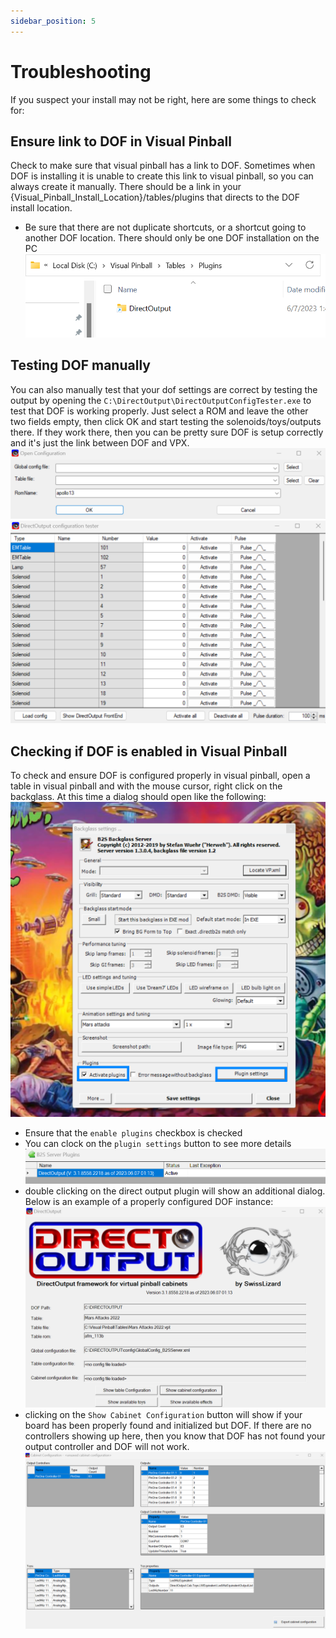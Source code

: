 ```yaml
---
sidebar_position: 5
---
```


# Troubleshooting

If you suspect your install may not be right, here are some things to check for:

## Ensure link to DOF in Visual Pinball
Check to make sure that visual pinball has a link to DOF. Sometimes when DOF is installing it is unable to create this link to visual pinball, so you can always create it manually. There should be a link in your {Visual_Pinball_Install_Location}/tables/plugins that directs to the DOF install location.
 - Be sure that there are not duplicate shortcuts, or a shortcut going to another DOF location. There should only be one DOF installation on the PC
![image](./img/DOF-shortcut.png)

## Testing DOF manually
You can also manually test that your dof settings are correct by testing the output by opening the ```C:\DirectOutput\DirectOutputConfigTester.exe``` to test that DOF is working properly. Just select a ROM and leave the other two fields empty, then click OK and start testing the solenoids/toys/outputs there. If they work there, then you can be pretty sure DOF is setup correctly and it's just the link between DOF and VPX.
![image](./img/DOF-test.png)
![image](./img/DOF-test-2.png)

## Checking if DOF is enabled in Visual Pinball
To check and ensure DOF is configured properly in visual pinball, open a table in visual pinball and with the mouse cursor, right click on the backglass. At this time a dialog should open like the following:
![image](./img/backglass-settings.png)
 - Ensure that the ```enable plugins``` checkbox is checked
 - You can clock on the ```plugin settings``` button to see more details
![image](./img/backglass-settings-2.png)
 - double clicking on the direct output plugin will show an additional dialog. Below is an example of a properly configured DOF instance:
![image](./img/backglass-settings-3.png)
 - clicking on the ```Show Cabinet Configuration``` button will show if your board has been properly found and initialized but DOF. If there are no controllers showing up here, then you know that DOF has not found your output controller and DOF will not work.
 ![image](./img/backglass-settings-4.png)